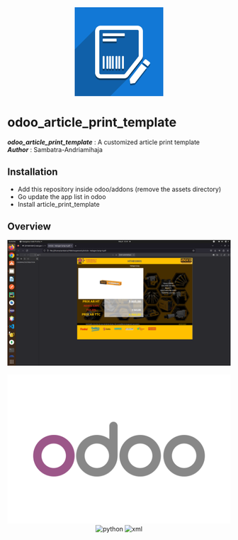 <div align="center">
    <img src="static/description/icon.png" alt="odoo_article_print_template" width="200px;"/>
</div>


# odoo_article_print_template
<p>
    <b><i>odoo_article_print_template</i></b> : A customized article print template
    </br>
    <b><i>Author</i></b> : Sambatra-Andriamihaja
</p>

## Installation
- Add this repository inside odoo/addons (remove the assets directory)
- Go update the app list in odoo
- Install article_print_template

## Overview
<div align="center">
    <img src="assets/img/overview.png" alt="Overview" />
</div>

</br>
<div align="center">
    <img src="assets/img/odoo.svg" alt="Odoo" />
    <img src="https://cdn.jsdelivr.net/gh/devicons/devicon/icons/python/python-original-wordmark.svg" alt="python" width="50px";>
    <img src="https://www.flaticon.com/free-icons/xml" alt="xml" width="50px;"/>
</div>
          


